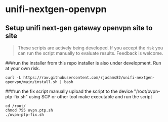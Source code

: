 # unifi-nextgen-openvpn
## Setup unifi next-gen gateway openvpn site to site

> These scripts are actively being developed. If you accept the risk you can run the script manually to evaluate results. Feedback is welcome. 

###run the installer from this repo
installer is also under development. Run at your own risk.
```
curl -L https://raw.githubusercontent.com/rjadams82/unifi-nextgen-openvpn/main/install.sh | bash
```

###run the fix script manually
upload the script to the device "/root/ovpn-ptp-fix.sh" using SCP or other tool
make executable and run the script
```
cd /root/
chmod 755 ovpn.ptp.sh
./ovpn-ptp-fix.sh
```
